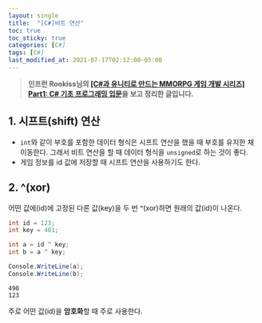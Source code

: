 ```yaml
---
layout: single
title:  "[C#]비트 연산"
toc: true
toc_sticky: true
categories: [C#]
tags: [C#]
last_modified_at: 2021-07-17T02:12:00-05:00
---
```


>**인프런 Rookiss님의 [[C#과 유니티로 만드는 MMORPG 게임 개발 시리즈] Part1: C# 기초 프로그래밍 입문](https://www.inflearn.com/course/%EC%9C%A0%EB%8B%88%ED%8B%B0-MMORPG-%EA%B0%9C%EB%B0%9C-part1)을 보고 정리한 글입니다.**

## 1. 시프트(shift) 연산

- `int`와 같이 부호를 포함한 데이터 형식은 시프트 연산을 했을 때 부호를 유지한 채 이동한다. 그래서 비트 연산을 할 때 데이터 형식을 `unsigned`로 하는 것이 좋다.
- 게임 정보를 id 값에 저장할 때 시프트 연산을 사용하기도 한다.

## 2. ^(xor)

어떤 값에(id)에 고정된 다른 값(key)을 두 번 ^(xor)하면 원래의 값(id)이 나온다. 

```cs
int id = 123;
int key = 401;

int a = id ^ key;
int b = a ^ key;

Console.WriteLine(a);
Console.WriteLine(b);
```

```
490
123
```

주로 어떤 값(id)을 **암호화**할 때 주로 사용한다.
